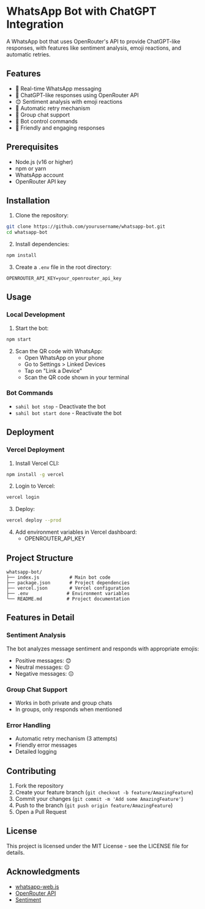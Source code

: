 # WhatsApp Bot with ChatGPT Integration

A WhatsApp bot that uses OpenRouter's API to provide ChatGPT-like responses, with features like sentiment analysis, emoji reactions, and automatic retries.

## Features

- 🤖 Real-time WhatsApp messaging
- 💬 ChatGPT-like responses using OpenRouter API
- 😊 Sentiment analysis with emoji reactions
- 🔄 Automatic retry mechanism
- 👥 Group chat support
- 🎯 Bot control commands
- 🌟 Friendly and engaging responses

## Prerequisites

- Node.js (v16 or higher)
- npm or yarn
- WhatsApp account
- OpenRouter API key

## Installation

1. Clone the repository:
```bash
git clone https://github.com/yourusername/whatsapp-bot.git
cd whatsapp-bot
```

2. Install dependencies:
```bash
npm install
```

3. Create a `.env` file in the root directory:
```env
OPENROUTER_API_KEY=your_openrouter_api_key
```

## Usage

### Local Development

1. Start the bot:
```bash
npm start
```

2. Scan the QR code with WhatsApp:
   - Open WhatsApp on your phone
   - Go to Settings > Linked Devices
   - Tap on "Link a Device"
   - Scan the QR code shown in your terminal

### Bot Commands

- `sahil bot stop` - Deactivate the bot
- `sahil bot start done` - Reactivate the bot

## Deployment

### Vercel Deployment

1. Install Vercel CLI:
```bash
npm install -g vercel
```

2. Login to Vercel:
```bash
vercel login
```

3. Deploy:
```bash
vercel deploy --prod
```

4. Add environment variables in Vercel dashboard:
   - OPENROUTER_API_KEY

## Project Structure

```
whatsapp-bot/
├── index.js           # Main bot code
├── package.json       # Project dependencies
├── vercel.json        # Vercel configuration
├── .env              # Environment variables
└── README.md         # Project documentation
```

## Features in Detail

### Sentiment Analysis
The bot analyzes message sentiment and responds with appropriate emojis:
- Positive messages: 😊
- Neutral messages: 😐
- Negative messages: 😔

### Group Chat Support
- Works in both private and group chats
- In groups, only responds when mentioned

### Error Handling
- Automatic retry mechanism (3 attempts)
- Friendly error messages
- Detailed logging

## Contributing

1. Fork the repository
2. Create your feature branch (`git checkout -b feature/AmazingFeature`)
3. Commit your changes (`git commit -m 'Add some AmazingFeature'`)
4. Push to the branch (`git push origin feature/AmazingFeature`)
5. Open a Pull Request

## License

This project is licensed under the MIT License - see the LICENSE file for details.

## Acknowledgments

- [whatsapp-web.js](https://github.com/pedroslopez/whatsapp-web.js)
- [OpenRouter API](https://openrouter.ai/)
- [Sentiment](https://github.com/thisandagain/sentiment) 